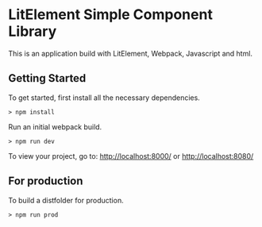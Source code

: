 # LitElement Simple Component Library

This is an application build with LitElement, Webpack, Javascript and html.

## Getting Started

To get started, first install all the necessary dependencies.
```
> npm install
```

Run an initial webpack build.
```
> npm run dev
```

To view your project, go to: [http://localhost:8000/](http://localhost:8000/) or [http://localhost:8080/](http://localhost:8080/)

## For production

To build a distfolder for production.
```
> npm run prod
```